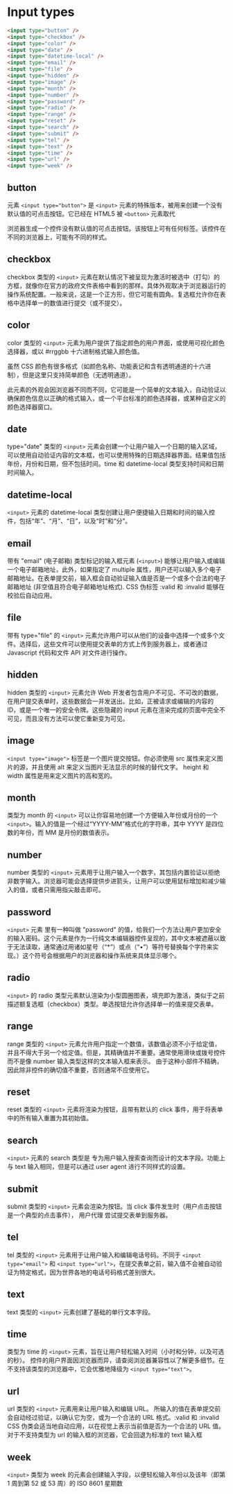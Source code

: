 # Input types

```html
<input type="button" />
<input type="checkbox" />
<input type="color" />
<input type="date" />
<input type="datetime-local" />
<input type="email" />
<input type="file" />
<input type="hidden" />
<input type="image" />
<input type="month" />
<input type="number" />
<input type="password" />
<input type="radio" />
<input type="range" />
<input type="reset" />
<input type="search" />
<input type="submit" />
<input type="tel" />
<input type="text" />
<input type="time" />
<input type="url" />
<input type="week" />
```

## button

元素 `<input type="button">` 是 `<input>` 元素的特殊版本，被用来创建一个没有默认值的可点击按钮。它已经在 HTML5 被 `<button>` 元素取代

浏览器生成一个控件没有默认值的可点击按钮。该按钮上可有任何标签。该控件在不同的浏览器上，可能有不同的样式。

## checkbox

checkbox 类型的 `<input>` 元素在默认情况下被呈现为激活时被选中（打勾）的方框，就像你在官方的政府文件表格中看到的那样。具体外观取决于浏览器运行的操作系统配置。一般来说，这是一个正方形，但它可能有圆角。复选框允许你在表格中选择单一的数值进行提交（或不提交）。

## color

color 类型的 `<input>` 元素为用户提供了指定颜色的用户界面，或使用可视化颜色选择器，或以 #rrggbb 十六进制格式输入颜色值。

虽然 CSS 颜色有很多格式（如颜色名称、功能表记和含有透明通道的十六进制），但是这里只支持简单颜色（无透明通道）。

此元素的外观会因浏览器不同而不同，它可能是一个简单的文本输入，自动验证以确保颜色信息以正确的格式输入，或一个平台标准的颜色选择器，或某种自定义的颜色选择器窗口。

## date

type="date" 类型的 `<input>` 元素会创建一个让用户输入一个日期的输入区域，可以使用自动验证内容的文本框，也可以使用特殊的日期选择器界面。结果值包括年份，月份和日期，但不包括时间。time 和 datetime-local 类型支持时间和日期时间输入。

## datetime-local

`<input>` 元素的 datetime-local 类型创建让用户便捷输入日期和时间的输入控件，包括“年”、“月”、“日”，以及“时”和“分”。

## email

带有 "email" (电子邮箱) 类型标记的输入框元素 (`<input>`) 能够让用户输入或编辑一个电子邮箱地址，此外，如果指定了 multiple 属性，用户还可以输入多个电子邮箱地址。在表单提交前，输入框会自动验证输入值是否是一个或多个合法的电子邮箱地址 (非空值且符合电子邮箱地址格式). CSS 伪标签 :valid 和 :invalid 能够在校验后自动应用。

## file

带有 type="file" 的 `<input>` 元素允许用户可以从他们的设备中选择一个或多个文件。选择后，这些文件可以使用提交表单的方式上传到服务器上，或者通过 Javascript 代码和文件 API 对文件进行操作。

## hidden

hidden 类型的 `<input>` 元素允许 Web 开发者包含用户不可见、不可改的数据，在用户提交表单时，这些数据会一并发送出。比如，正被请求或编辑的内容的 ID，或是一个唯一的安全令牌。这些隐藏的 input 元素在渲染完成的页面中完全不可见，而且没有方法可以使它重新变为可见。

## image

`<input type="image">` 标签是一个图片提交按钮。你必须使用 src 属性来定义图片的源，并且使用 alt 来定义当图片无法显示的时候的替代文字。 height 和 width 属性是用来定义图片的高和宽的。

## month

类型为 month 的 `<input>` 可以让你容易地创建一个方便输入年份或月份的一个 `<input>`。输入的值是一个经过“YYYY-MM”格式化的字符串，其中 YYYY 是四位数的年份，而 MM 是月份的数值表示。

## number

number 类型的 `<input>` 元素用于让用户输入一个数字，其包括内置验证以拒绝非数字输入。浏览器可能会选择提供步进箭头，让用户可以使用鼠标增加和减少输入的值，或者只需用指尖敲击即可。

## password

`<input>` 元素 里有一种叫做 "password" 的值，给我们一个方法让用户更加安全的输入密码。这个元素是作为一行纯文本编辑器控件呈现的，其中文本被遮蔽以致于无法读取，通常通过用诸如星号（“\*”）或点（“•”）等符号替换每个字符来实现。）这个符号会根据用户的浏览器和操作系统来具体显示哪个。

## radio

`<input>` 的 radio 类型元素默认渲染为小型圆圈图表，填充即为激活，类似于之前描述额复选框（checkbox）类型。单选按钮允许你选择单一的值来提交表单。

## range

range 类型的 `<input>` 元素允许用户指定一个数值，该数值必须不小于给定值，并且不得大于另一个给定值。但是，其精确值并不重要。通常使用滑块或拨号控件而不是像 number 输入类型这样的文本输入框来表示。
由于这种小部件不精确，因此除非控件的确切值不重要，否则通常不应使用它。

## reset

reset 类型的 `<input>` 元素将渲染为按钮，且带有默认的 click 事件，用于将表单中的所有输入重置为其初始值。

## search

`<input>` 元素的 search 类型是 专为用户输入搜索查询而设计的文本字段。功能上与 text 输入相同，但是可以通过 user agent 进行不同样式的设置。

## submit

submit 类型的 `<input>` 元素会渲染为按钮。当 click 事件发生时（用户点击按钮是一个典型的点击事件）， 用户代理 尝试提交表单到服务器。

## tel

tel 类型的 `<input>` 元素用于让用户输入和编辑电话号码。不同于 `<input type="email">` 和 `<input type="url">`，在提交表单之前，输入值不会被自动验证为特定格式，因为世界各地的电话号码格式差别很大。

## text

text 类型的 `<input>` 元素创建了基础的单行文本字段。

## time

类型为 time 的 `<input>` 元素，旨在让用户轻松输入时间（小时和分钟，以及可选的秒）。
控件的用户界面因浏览器而异，请查阅浏览器兼容性以了解更多细节。在不支持该类型的浏览器中，它会优雅地降级为 `<input type="text">`。

## url

url 类型的 `<input>` 元素用来让用户输入和编辑 URL。
所输入的值在表单提交前会自动经过验证，以确认它为空，或为一个合法的 URL 格式。:valid 和 :invalid CSS 伪类会适当地自动应用，以在视觉上表示当前值是否为一个合法的 URL 值。
对于不支持类型为 url 的输入框的浏览器，它会回退为标准的 text 输入框

## week

`<input>` 类型为 week 的元素会创建输入字段，以便轻松输入年份以及该年（即第 1 周到第 52 或 53 周）的 ISO 8601 星期数
